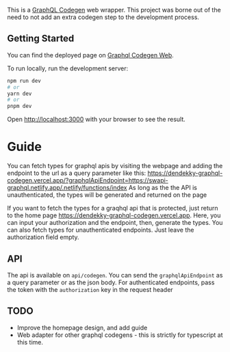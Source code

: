 This is a [GraphQL Codegen](https://the-guild.dev/graphql/codegen) web wrapper. This project was borne out of the need to not add an extra codegen step to the development process. 
## Getting Started

You can find the deployed page on [Graphql Codegen Web](https://dendekky-graphql-codegen.vercel.app/).

To run locally, run the development server:

```bash
npm run dev
# or
yarn dev
# or
pnpm dev
```

Open [http://localhost:3000](http://localhost:3000) with your browser to see the result.

# Guide

You can fetch types for graphql apis by visiting the webpage and adding the endpoint to the url as a query parameter like this:
https://dendekky-graphql-codegen.vercel.app/?graphqlApiEndpoint=https://swapi-graphql.netlify.app/.netlify/functions/index
As long as the the API is unauthenticated, the types will be generated and returned on the page

If you want to fetch the types for a graqhql api that is protected, just return to the home page https://dendekky-graphql-codegen.vercel.app. 
Here, you can input your authorization and the endpoint, then, generate the types. 
You can also fetch types for unauthenticated endpoints. Just leave the authorization field empty.

## API
The api is available on `api/codegen`. You can send the `graphqlApiEndpoint` as a query parameter or as the json body. For authenticated endpoints, pass the token with the `authorization` key in the request header


## TODO

- Improve the homepage design, and add guide
- Web adapter for other graphql codegens - this is strictly for typescript at this time.

